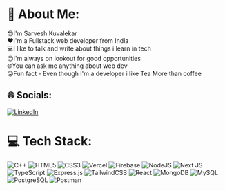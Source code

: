 # 💫 About Me:
😎I'm Sarvesh Kuvalekar<br>❤️I'm a Fullstack web developer from India<br>💻I like to talk and write about things i learn in tech<br>😊I'm always on lookout for good opportunities<br>🌐You can ask me anything about web dev<br>😜Fun fact - Even though I'm a developer i like Tea More than coffee<br>


## 🌐 Socials:
[![LinkedIn](https://img.shields.io/badge/LinkedIn-%230077B5.svg?logo=linkedin&logoColor=white)](https://www.linkedin.com/in/sarvesh-kuvalekar-5552b0246/)

# 💻 Tech Stack:

![C++](https://img.shields.io/badge/c++-%2300599C.svg?style=for-the-badge&logo=c%2B%2B&logoColor=white)
![HTML5](https://img.shields.io/badge/html5-%23E34F26.svg?style=for-the-badge&logo=html5&logoColor=white)
![CSS3](https://img.shields.io/badge/css3-%231572B6.svg?style=for-the-badge&logo=css3&logoColor=white)
![Vercel](https://img.shields.io/badge/vercel-%23000000.svg?style=plastic&logo=vercel&logoColor=white)
![Firebase](https://img.shields.io/badge/firebase-%23039BE5.svg?style=plastic&logo=firebase)
![NodeJS](https://img.shields.io/badge/node.js-6DA55F?style=plastic&logo=node.js&logoColor=white)
![Next JS](https://img.shields.io/badge/Next-black?style=plastic&logo=next.js&logoColor=white)
![TypeScript](https://img.shields.io/badge/typescript-%23007ACC.svg?style=plastic&logo=typescript&logoColor=white)
![Express.js](https://img.shields.io/badge/express.js-%23404d59.svg?style=plastic&logo=express&logoColor=%2361DAFB)
![TailwindCSS](https://img.shields.io/badge/tailwindcss-%2338B2AC.svg?style=for-the-badge&logo=tailwind-css&logoColor=white)
![React](https://img.shields.io/badge/react-%2320232a.svg?style=plastic&logo=react&logoColor=%2361DAFB)
![MongoDB](https://img.shields.io/badge/MongoDB-%234ea94b.svg?style=plastic&logo=mongodb&logoColor=white)
![MySQL](https://img.shields.io/badge/mysql-%2300000f.svg?style=plastic&logo=mysql&logoColor=white)
![PostgreSQL](https://img.shields.io/badge/postgresql-%23316192.svg?style=plastic&logo=postgresql&logoColor=white)
![Postman](https://img.shields.io/badge/Postman-FF6C37?style=plastic&logo=postman&logoColor=white)




<!-- Proudly created with GPRM ( https://gprm.itsvg.in ) -->
